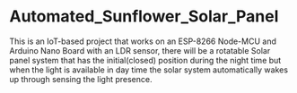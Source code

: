 # Automated_Sunflower_Solar_Panel
This is an IoT-based project that works on an ESP-8266 Node-MCU and Arduino  Nano Board with an LDR sensor, there will be a rotatable Solar panel system that has  the initial(closed) position during the night time but when the light is available in day  time the solar system automatically wakes up through sensing the light presence.
